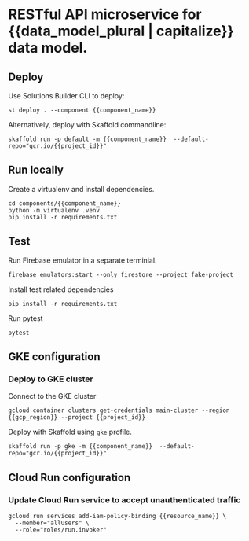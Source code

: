 # RESTful API microservice for {{data_model_plural | capitalize}} data model.

## Deploy

Use Solutions Builder CLI to deploy:
```
st deploy . --component {{component_name}}
```

Alternatively, deploy with Skaffold commandline:
```
skaffold run -p default -m {{component_name}}  --default-repo="gcr.io/{{project_id}}"
```

## Run locally

Create a virtualenv and install dependencies.
```
cd components/{{component_name}}
python -m virtualenv .venv
pip install -r requirements.txt
```

## Test

Run Firebase emulator in a separate terminial.
```
firebase emulators:start --only firestore --project fake-project
```

Install test related dependencies
```
pip install -r requirements.txt
```

Run pytest
```
pytest
```

## GKE configuration

### Deploy to GKE cluster

Connect to the GKE cluster
```
gcloud container clusters get-credentials main-cluster --region {{gcp_region}} --project {{project_id}}
```

Deploy with Skaffold using `gke` profile.

```
skaffold run -p gke -m {{component_name}}  --default-repo="gcr.io/{{project_id}}"
```

## Cloud Run configuration

### Update Cloud Run service to accept unauthenticated traffic

```
gcloud run services add-iam-policy-binding {{resource_name}} \
  --member="allUsers" \
  --role="roles/run.invoker"
```
